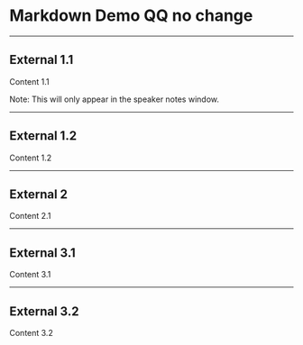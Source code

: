 # Markdown Demo QQ no change

---


## External 1.1

Content 1.1

Note: This will only appear in the speaker notes window.

---

## External 1.2

Content 1.2

---


## External 2

Content 2.1

---


## External 3.1

Content 3.1

---

## External 3.2

Content 3.2
